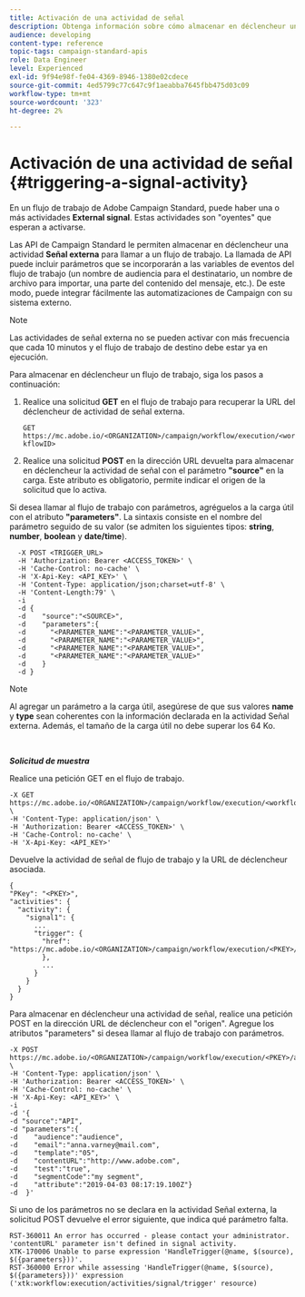 ```yaml
---
title: Activación de una actividad de señal
description: Obtenga información sobre cómo almacenar en déclencheur una actividad de señal con API.
audience: developing
content-type: reference
topic-tags: campaign-standard-apis
role: Data Engineer
level: Experienced
exl-id: 9f94e98f-fe04-4369-8946-1380e02cdece
source-git-commit: 4ed5799c77c647c9f1aeabba7645fbb475d03c09
workflow-type: tm+mt
source-wordcount: '323'
ht-degree: 2%

---
```


# Activación de una actividad de señal {#triggering-a-signal-activity}

En un flujo de trabajo de Adobe Campaign Standard, puede haber una o más actividades **External signal**. Estas actividades son &quot;oyentes&quot; que esperan a activarse.

Las API de Campaign Standard le permiten almacenar en déclencheur una actividad **Señal externa** para llamar a un flujo de trabajo. La llamada de API puede incluir parámetros que se incorporarán a las variables de eventos del flujo de trabajo (un nombre de audiencia para el destinatario, un nombre de archivo para importar, una parte del contenido del mensaje, etc.). De este modo, puede integrar fácilmente las automatizaciones de Campaign con su sistema externo.

>[!NOTE]
>
>Las actividades de señal externa no se pueden activar con más frecuencia que cada 10 minutos y el flujo de trabajo de destino debe estar ya en ejecución.

Para almacenar en déclencheur un flujo de trabajo, siga los pasos a continuación:

1. Realice una solicitud **GET** en el flujo de trabajo para recuperar la URL del déclencheur de actividad de señal externa.

   `GET https://mc.adobe.io/<ORGANIZATION>/campaign/workflow/execution/<workflowID>`

1. Realice una solicitud **POST** en la dirección URL devuelta para almacenar en déclencheur la actividad de señal con el parámetro **&quot;source&quot;** en la carga. Este atributo es obligatorio, permite indicar el origen de la solicitud que lo activa.

Si desea llamar al flujo de trabajo con parámetros, agréguelos a la carga útil con el atributo **&quot;parameters&quot;**. La sintaxis consiste en el nombre del parámetro seguido de su valor (se admiten los siguientes tipos: **string**, **number**, **boolean** y **date/time**).

```
  -X POST <TRIGGER_URL>
  -H 'Authorization: Bearer <ACCESS_TOKEN>' \
  -H 'Cache-Control: no-cache' \
  -H 'X-Api-Key: <API_KEY>' \
  -H 'Content-Type: application/json;charset=utf-8' \
  -H 'Content-Length:79' \
  -i
  -d {
  -d    "source":"<SOURCE>",
  -d    "parameters":{
  -d      "<PARAMETER_NAME":"<PARAMETER_VALUE>",
  -d      "<PARAMETER_NAME":"<PARAMETER_VALUE>",
  -d      "<PARAMETER_NAME":"<PARAMETER_VALUE>",  
  -d      "<PARAMETER_NAME":"<PARAMETER_VALUE>"
  -d    }
  -d }
```

>[!NOTE]
>
>Al agregar un parámetro a la carga útil, asegúrese de que sus valores **name** y **type** sean coherentes con la información declarada en la actividad Señal externa. Además, el tamaño de la carga útil no debe superar los 64 Ko.

<br/>

***Solicitud de muestra***

Realice una petición GET en el flujo de trabajo.

```
-X GET https://mc.adobe.io/<ORGANIZATION>/campaign/workflow/execution/<workflowID> \
-H 'Content-Type: application/json' \
-H 'Authorization: Bearer <ACCESS_TOKEN>' \
-H 'Cache-Control: no-cache' \
-H 'X-Api-Key: <API_KEY>'
```

Devuelve la actividad de señal de flujo de trabajo y la URL de déclencheur asociada.

```
{
"PKey": "<PKEY>",
"activities": {
  "activity": {
    "signal1": {
      ...
      "trigger": {
        "href": "https://mc.adobe.io/<ORGANIZATION>/campaign/workflow/execution/<PKEY>/activities/activity/<PKEY>/trigger/"
        },
        ...
      }
    }
  }
}
```

Para almacenar en déclencheur una actividad de señal, realice una petición POST en la dirección URL de déclencheur con el &quot;origen&quot;. Agregue los atributos &quot;parameters&quot; si desea llamar al flujo de trabajo con parámetros.

```
-X POST https://mc.adobe.io/<ORGANIZATION>/campaign/workflow/execution/<PKEY>/activities/activity/<PKEY>/trigger \
-H 'Content-Type: application/json' \
-H 'Authorization: Bearer <ACCESS_TOKEN>' \
-H 'Cache-Control: no-cache' \
-H 'X-Api-Key: <API_KEY>' \
-i
-d '{
-d "source":"API",
-d "parameters":{
-d    "audience":"audience",
-d    "email":"anna.varney@mail.com",
-d    "template":"05",
-d    "contentURL":"http://www.adobe.com",
-d    "test":"true",
-d    "segmentCode":"my segment",
-d    "attribute":"2019-04-03 08:17:19.100Z"}
-d  }'
```

<!-- + réponse -->

Si uno de los parámetros no se declara en la actividad Señal externa, la solicitud POST devuelve el error siguiente, que indica qué parámetro falta.

```
RST-360011 An error has occurred - please contact your administrator.
'contentURL' parameter isn't defined in signal activity.
XTK-170006 Unable to parse expression 'HandleTrigger(@name, $(source), $({parameters}))'.
RST-360000 Error while assessing 'HandleTrigger(@name, $(source), $({parameters}))' expression ('xtk:workflow:execution/activities/signal/trigger' resource)
```
